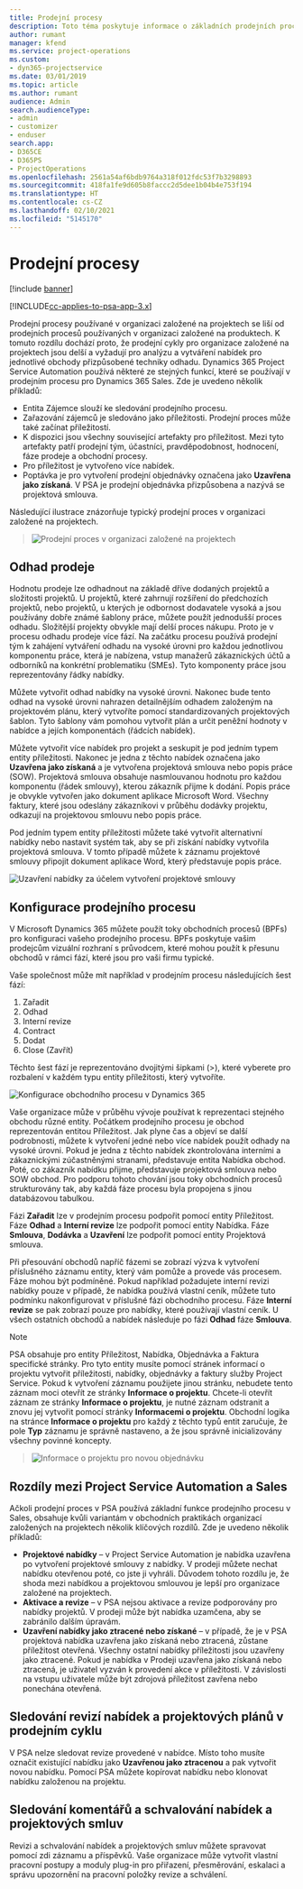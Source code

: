```yaml
---
title: Prodejní procesy
description: Toto téma poskytuje informace o základních prodejních procesech.
author: rumant
manager: kfend
ms.service: project-operations
ms.custom:
- dyn365-projectservice
ms.date: 03/01/2019
ms.topic: article
ms.author: rumant
audience: Admin
search.audienceType:
- admin
- customizer
- enduser
search.app:
- D365CE
- D365PS
- ProjectOperations
ms.openlocfilehash: 2561a54af6bdb9764a318f012fdc53f7b3298893
ms.sourcegitcommit: 418fa1fe9d605b8faccc2d5dee1b04b4e753f194
ms.translationtype: HT
ms.contentlocale: cs-CZ
ms.lasthandoff: 02/10/2021
ms.locfileid: "5145170"
---
```

# <a name="sales-processes"></a>Prodejní procesy

[!include [banner](../includes/psa-now-project-operations.md)]

[!INCLUDE[cc-applies-to-psa-app-3.x](../includes/cc-applies-to-psa-app-3x.md)]

Prodejní procesy používané v organizaci založené na projektech se liší od prodejních procesů používaných v organizaci založené na produktech. K tomuto rozdílu dochází proto, že prodejní cykly pro organizace založené na projektech jsou delší a vyžadují pro analýzu a vytváření nabídek pro jednotlivé obchody přizpůsobené techniky odhadu. Dynamics 365 Project Service Automation používá některé ze stejných funkcí, které se používají v prodejním procesu pro Dynamics 365 Sales. Zde je uvedeno několik příkladů:

- Entita Zájemce slouží ke sledování prodejního procesu.
- Zařazování zájemců je sledováno jako příležitosti. Prodejní proces může také začínat příležitostí.
- K dispozici jsou všechny související artefakty pro příležitost. Mezi tyto artefakty patří prodejní tým, účastníci, pravděpodobnost, hodnocení, fáze prodeje a obchodní procesy.
- Pro příležitost je vytvořeno více nabídek.
- Poptávka je pro vytvoření prodejní objednávky označena jako **Uzavřena jako získaná**. V PSA je prodejní objednávka přizpůsobena a nazývá se projektová smlouva.

Následující ilustrace znázorňuje typický prodejní proces v organizaci založené na projektech.

> ![Prodejní proces v organizaci založené na projektech](media/basic-guide-1.png)

## <a name="estimating-a-sale"></a>Odhad prodeje
Hodnotu prodeje lze odhadnout na základě dříve dodaných projektů a složitosti projektů. U projektů, které zahrnují rozšíření do předchozích projektů, nebo projektů, u kterých je odbornost dodavatele vysoká a jsou používány dobře známé šablony práce, můžete použít jednodušší proces odhadu. Složitější projekty obvykle mají delší proces nákupu. Proto je v procesu odhadu prodeje více fází. Na začátku procesu používá prodejní tým k zahájení vytváření odhadu na vysoké úrovni pro každou jednotlivou komponentu práce, která je nabízena, vstup manažerů zákaznických účtů a odborníků na konkrétní problematiku (SMEs). Tyto komponenty práce jsou reprezentovány řádky nabídky. 

Můžete vytvořit odhad nabídky na vysoké úrovni. Nakonec bude tento odhad na vysoké úrovni nahrazen detailnějším odhadem založeným na projektovém plánu, který vytvoříte pomocí standardizovaných projektových šablon. Tyto šablony vám pomohou vytvořit plán a určit peněžní hodnoty v nabídce a jejích komponentách (řádcích nabídek). 

Můžete vytvořit více nabídek pro projekt a seskupit je pod jedním typem entity příležitosti. Nakonec je jedna z těchto nabídek označena jako **Uzavřena jako získaná** a je vytvořena projektová smlouva nebo popis práce (SOW). Projektová smlouva obsahuje nasmlouvanou hodnotu pro každou komponentu (řádek smlouvy), kterou zákazník přijme k dodání. Popis práce je obvykle vytvořen jako dokument aplikace Microsoft Word. Všechny faktury, které jsou odeslány zákazníkovi v průběhu dodávky projektu, odkazují na projektovou smlouvu nebo popis práce.

Pod jedním typem entity příležitosti můžete také vytvořit alternativní nabídky nebo nastavit systém tak, aby se při získání nabídky vytvořila projektová smlouva. V tomto případě můžete k záznamu projektové smlouvy připojit dokument aplikace Word, který představuje popis práce.

![Uzavření nabídky za účelem vytvoření projektové smlouvy](media/basic-guide-2.png)

## <a name="configuring-the-sales-process"></a>Konfigurace prodejního procesu
V Microsoft Dynamics 365 můžete použít toky obchodních procesů (BPFs) pro konfiguraci vašeho prodejního procesu. BPFs poskytuje vašim prodejcům vizuální rozhraní s průvodcem, které mohou použít k přesunu obchodů v rámci fází, které jsou pro vaši firmu typické.

Vaše společnost může mít například v prodejním procesu následujících šest fází:

1. Zařadit
2. Odhad
3. Interní revize
4. Contract
5. Dodat
6. Close (Zavřít)

Těchto šest fází je reprezentováno dvojitými šipkami (\>), které vyberete pro rozbalení v každém typu entity příležitosti, který vytvoříte.

![Konfigurace obchodního procesu v Dynamics 365](media/basic-guide-3.png)
 
Vaše organizace může v průběhu vývoje používat k reprezentaci stejného obchodu různé entity. Počátkem prodejního procesu je obchod reprezentován entitou Příležitost. Jak plyne čas a objeví se další podrobnosti, můžete k vytvoření jedné nebo více nabídek použít odhady na vysoké úrovni. Pokud je jedna z těchto nabídek zkontrolována interními a zákaznickými zúčastněnými stranami, představuje entita Nabídka obchod. Poté, co zákazník nabídku přijme, představuje projektová smlouva nebo SOW obchod. Pro podporu tohoto chování jsou toky obchodních procesů strukturovány tak, aby každá fáze procesu byla propojena s jinou databázovou tabulkou.

Fázi **Zařadit** lze v prodejním procesu podpořit pomocí entity Příležitost. Fáze **Odhad** a **Interní revize** lze podpořit pomocí entity Nabídka. Fáze **Smlouva**, **Dodávka** a **Uzavření** lze podpořit pomocí entity Projektová smlouva.

Při přesouvání obchodů napříč fázemi se zobrazí výzva k vytvoření příslušného záznamu entity, který vám pomůže a provede vás procesem. Fáze mohou být podmíněné. Pokud například požadujete interní revizi nabídky pouze v případě, že nabídka používá vlastní ceník, můžete tuto podmínku nakonfigurovat v příslušné fázi obchodního procesu. Fáze **Interní revize** se pak zobrazí pouze pro nabídky, které používají vlastní ceník. U všech ostatních obchodů a nabídek následuje po fázi **Odhad** fáze **Smlouva**.

> [!NOTE]
> PSA obsahuje pro entity Příležitost, Nabídka, Objednávka a Faktura specifické stránky. Pro tyto entity musíte pomocí stránek informací o projektu vytvořit příležitosti, nabídky, objednávky a faktury služby Project Service. Pokud k vytvoření záznamu použijete jinou stránku, nebudete tento záznam moci otevřít ze stránky **Informace o projektu**. Chcete-li otevřít záznam ze stránky **Informace o projektu**, je nutné záznam odstranit a znovu jej vytvořit pomocí stránky **Informacemi o projektu**. Obchodní logika na stránce **Informace o projektu** pro každý z těchto typů entit zaručuje, že pole **Typ** záznamu je správně nastaveno, a že jsou správně inicializovány všechny povinné koncepty.

> ![Informace o projektu pro novou objednávku](media/basic-guide-4.png)
 
## <a name="differences-between-project-service-automation-and-sales"></a>Rozdíly mezi Project Service Automation a Sales
Ačkoli prodejní proces v PSA používá základní funkce prodejního procesu v Sales, obsahuje kvůli variantám v obchodních praktikách organizací založených na projektech několik klíčových rozdílů. Zde je uvedeno několik příkladů:

- **Projektové nabídky** – v Project Service Automation je nabídka uzavřena po vytvoření projektové smlouvy z nabídky. V prodeji můžete nechat nabídku otevřenou poté, co jste ji vyhráli. Důvodem tohoto rozdílu je, že shoda mezi nabídkou a projektovou smlouvou je lepší pro organizace založené na projektech. 
- **Aktivace a revize** – v PSA nejsou aktivace a revize podporovány pro nabídky projektů. V prodeji může být nabídka uzamčena, aby se zabránilo dalším úpravám.
- **Uzavření nabídky jako ztracené nebo získané** – v případě, že je v PSA projektová nabídka uzavřena jako získaná nebo ztracená, zůstane příležitost otevřená. Všechny ostatní nabídky příležitosti jsou uzavřeny jako ztracené. Pokud je nabídka v Prodeji uzavřena jako získaná nebo ztracená, je uživatel vyzván k provedení akce v příležitosti. V závislosti na vstupu uživatele může být zdrojová příležitost zavřena nebo ponechána otevřená.

## <a name="tracking-revisions-to-quotes-and-project-plans-in-the-sales-cycle"></a>Sledování revizí nabídek a projektových plánů v prodejním cyklu
V PSA nelze sledovat revize provedené v nabídce. Místo toho musíte označit existující nabídku jako **Uzavřenou jako ztracenou** a pak vytvořit novou nabídku. Pomocí PSA můžete kopírovat nabídku nebo klonovat nabídku založenou na projektu.

## <a name="tracking-comments-and-approvals-of-quotes-and-project-contracts"></a>Sledování komentářů a schvalování nabídek a projektových smluv
Revizi a schvalování nabídek a projektových smluv můžete spravovat pomocí zdi záznamu a příspěvků. Vaše organizace může vytvořit vlastní pracovní postupy a moduly plug-in pro přiřazení, přesměrování, eskalaci a správu upozornění na pracovní položky revize a schválení.

